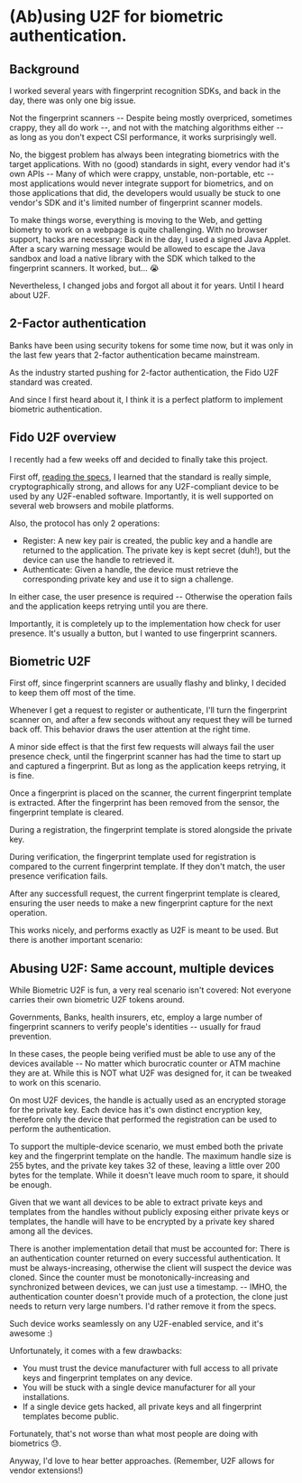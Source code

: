 # (Ab)using U2F for biometric authentication.

## Background
I worked several years with fingerprint recognition SDKs, and back in the day, there was only one big issue.

Not the fingerprint scanners -- Despite being mostly overpriced, sometimes crappy, 
they all do work --, and not with the matching algorithms either -- as long as you 
don't expect CSI performance, it works surprisingly well.

No, the biggest problem has always been integrating biometrics with the target applications.
With no (good) standards in sight, every vendor had it's own APIs -- Many of which were crappy, 
unstable, non-portable, etc -- most applications would never integrate support for biometrics,
and on those applications that did, the developers would usually be stuck to one vendor's SDK and
it's limited number of fingerprint scanner models.

To make things worse, everything is moving to the Web, and getting biometry to work on a webpage is 
quite challenging. With no browser support, hacks are necessary: 
Back in the day, I used a signed Java Applet. 
After a scary warning message would be allowed to escape the Java sandbox and load a native library with the SDK which talked to the fingerprint scanners. It worked, but... 😭

Nevertheless, I changed jobs and forgot all about it for years. Until I heard about U2F.

## 2-Factor authentication

Banks have been using security tokens for some time now, but it was only in the last few years 
that 2-factor authentication became mainstream.

As the industry started pushing for 2-factor authentication, the Fido U2F standard was created. 

And since I first heard about it, I think it is a perfect platform to implement biometric authentication.

## Fido U2F overview

I recently had a few weeks off and decided to finally take this project.

First off, [reading the specs](https://fidoalliance.org/download/), I learned that the standard 
is really simple, cryptographically strong, and allows for any U2F-compliant device to be used by
any U2F-enabled software. Importantly, it is well supported on several web browsers and mobile platforms.

Also, the protocol has only 2 operations:
- Register: A new key pair is created, the public key and a handle are returned to the application. 
The private key is kept secret (duh!), but the device can use the handle to retrieved it.
- Authenticate: Given a handle, the device must retrieve the corresponding private key and use it to sign a challenge.

In either case, the user presence is required -- Otherwise the operation fails and the application keeps retrying 
until you are there.

Importantly, it is completely up to the implementation how check for user presence.
It's usually a button, but I wanted to use fingerprint scanners.

## Biometric U2F

First off, since fingerprint scanners are usually flashy and blinky, I decided to keep them off most of the time. 

Whenever I get a request to register or authenticate, I'll turn the fingerprint scanner on, and after a 
few seconds without any request they will be turned back off. This behavior draws the user attention at the right time.

A minor side effect is that the first few requests will always fail the user presence check, 
until the fingerprint scanner has had the time to start up and captured a fingerprint.
But as long as the application keeps retrying, it is fine.

Once a fingerprint is placed on the scanner, the current fingerprint template is extracted.
After the fingerprint has been removed from the sensor, the fingerprint template is cleared.

During a registration, the fingerprint template is stored alongside the private key.

During verification, the fingerprint template used for registration is compared to the current fingerprint template. 
If they don't match, the user presence verification fails.

After any successfull request, the current fingerprint template is cleared, ensuring the user needs to make a new 
fingerprint capture for the next operation.

This works nicely, and performs exactly as U2F is meant to be used. But there is another important scenario:

## Abusing U2F: Same account, multiple devices

While Biometric U2F is fun, a very real scenario isn't covered: Not everyone carries their own biometric U2F tokens around.

Governments, Banks, health insurers, etc, employ a large number of fingerprint scanners to verify people's 
identities -- usually for fraud prevention.

In these cases, the people being verified must be able to use any of the devices available -- No matter 
which burocratic counter or ATM machine they are at. While this is NOT what U2F was designed for, 
it can be tweaked to work on this scenario.

On most U2F devices, the handle is actually used as an encrypted storage for the private key. 
Each device has it's own distinct encryption key, therefore only the device that performed the 
registration can be used to perform the authentication.

To support the multiple-device scenario, we must embed both the private key and the fingerprint template on the handle.
The maximum handle size is 255 bytes, and the private key takes 32 of these, leaving a little over 200 bytes for the template.
While it doesn't leave much room to spare, it should be enough.

Given that we want all devices to be able to extract private keys and templates from the handles without publicly
exposing either private keys or templates, the handle will have to be encrypted by a private key shared among all the devices.

There is another implementation detail that must be accounted for: There is an authentication counter returned on every 
successful authentication. It must be always-increasing, otherwise the client will suspect the device was cloned.
Since the counter must be monotonically-increasing and synchronized between devices, we can just use a timestamp. 
-- IMHO, the authentication counter doesn't provide much of a protection, the clone just needs to return very
large numbers. I'd rather remove it from the specs.

Such device works seamlessly on any U2F-enabled service, and it's awesome :)


Unfortunately, it comes with a few drawbacks:
- You must trust the device manufacturer with full access to all private keys and fingerprint templates on any device.
- You will be stuck with a single device manufacturer for all your installations.
- If a single device gets hacked, all private keys and all fingerprint templates become public.

Fortunately, that's not worse than what most people are doing with biometrics 😓.

Anyway, I'd love to hear better approaches. (Remember, U2F allows for vendor extensions!)
